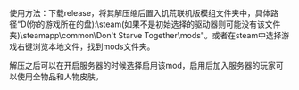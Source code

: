 使用方法：下载release，将其解压缩后置入饥荒联机版模组文件夹中，具体路径“D(你的游戏所在的盘):\steam(如果不是初始选择的驱动器则可能没有该文件夹)\steamapp\common\Don't Starve Together\mods"。或者在steam中选择游戏右键浏览本地文件，找到mods文件夹。

解压之后可以在开启服务器的时候选择启用该mod，启用后加入服务器的玩家可以使用全物品和人物皮肤。
